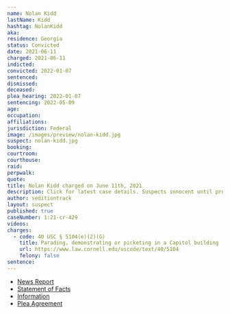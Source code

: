 ```yaml
---
name: Nolan Kidd
lastName: Kidd
hashtag: NolanKidd
aka:
residence: Georgia
status: Convicted
date: 2021-06-11
charged: 2021-06-11
indicted:
convicted: 2022-01-07
sentenced:
dismissed:
deceased:
plea_hearing: 2022-01-07
sentencing: 2022-05-09
age:
occupation:
affiliations:
jurisdiction: Federal
image: /images/preview/nolan-kidd.jpg
suspect: nolan-kidd.jpg
booking:
courtroom:
courthouse:
raid:
perpwalk:
quote:
title: Nolan Kidd charged on June 11th, 2021
description: Click for latest case details. Suspects innocent until proven guilty.
author: seditiontrack
layout: suspect
published: true
caseNumber: 1:21-cr-429
videos:
charges:
  - code: 40 USC § 5104(e)(2)(G)
    title: Parading, demonstrating or picketing in a Capitol building
    url: https://www.law.cornell.edu/uscode/text/40/5104
    felony: false
sentence:
---
```


- [News Report](https://www.emptywheel.net/2021/06/15/the-delayed-trespassing-charges-against-savanah-mcdonald-and-nolan-kidd/)
- [Statement of Facts](https://www.justice.gov/usao-dc/case-multi-defendant/file/1470041/download)
- [Information](https://www.justice.gov/usao-dc/case-multi-defendant/file/1410706/download)
- [Plea Agreement](https://www.justice.gov/usao-dc/case-multi-defendant/file/1470036/download)
